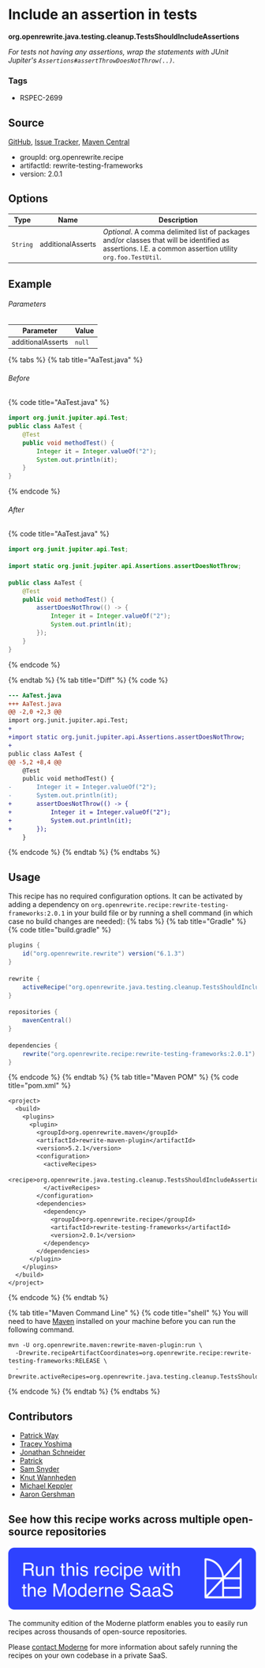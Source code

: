 # Include an assertion in tests

**org.openrewrite.java.testing.cleanup.TestsShouldIncludeAssertions**

_For tests not having any assertions, wrap the statements with JUnit Jupiter's `Assertions#assertThrowDoesNotThrow(..)`._

### Tags

* RSPEC-2699

## Source

[GitHub](https://github.com/openrewrite/rewrite-testing-frameworks/blob/main/src/main/java/org/openrewrite/java/testing/cleanup/TestsShouldIncludeAssertions.java), [Issue Tracker](https://github.com/openrewrite/rewrite-testing-frameworks/issues), [Maven Central](https://central.sonatype.com/artifact/org.openrewrite.recipe/rewrite-testing-frameworks/2.0.1/jar)

* groupId: org.openrewrite.recipe
* artifactId: rewrite-testing-frameworks
* version: 2.0.1

## Options

| Type | Name | Description |
| -- | -- | -- |
| `String` | additionalAsserts | *Optional*. A comma delimited list of packages and/or classes that will be identified as assertions. I.E. a common assertion utility `org.foo.TestUtil`. |

## Example

###### Parameters
| Parameter | Value |
| -- | -- |
|additionalAsserts|`null`|


{% tabs %}
{% tab title="AaTest.java" %}

###### Before
{% code title="AaTest.java" %}
```java
import org.junit.jupiter.api.Test;
public class AaTest {
    @Test
    public void methodTest() {
        Integer it = Integer.valueOf("2");
        System.out.println(it);
    }
}
```
{% endcode %}

###### After
{% code title="AaTest.java" %}
```java
import org.junit.jupiter.api.Test;

import static org.junit.jupiter.api.Assertions.assertDoesNotThrow;

public class AaTest {
    @Test
    public void methodTest() {
        assertDoesNotThrow(() -> {
            Integer it = Integer.valueOf("2");
            System.out.println(it);
        });
    }
}
```
{% endcode %}

{% endtab %}
{% tab title="Diff" %}
{% code %}
```diff
--- AaTest.java
+++ AaTest.java
@@ -2,0 +2,3 @@
import org.junit.jupiter.api.Test;
+
+import static org.junit.jupiter.api.Assertions.assertDoesNotThrow;
+
public class AaTest {
@@ -5,2 +8,4 @@
    @Test
    public void methodTest() {
-       Integer it = Integer.valueOf("2");
-       System.out.println(it);
+       assertDoesNotThrow(() -> {
+           Integer it = Integer.valueOf("2");
+           System.out.println(it);
+       });
    }
```
{% endcode %}
{% endtab %}
{% endtabs %}


## Usage

This recipe has no required configuration options. It can be activated by adding a dependency on `org.openrewrite.recipe:rewrite-testing-frameworks:2.0.1` in your build file or by running a shell command (in which case no build changes are needed): 
{% tabs %}
{% tab title="Gradle" %}
{% code title="build.gradle" %}
```groovy
plugins {
    id("org.openrewrite.rewrite") version("6.1.3")
}

rewrite {
    activeRecipe("org.openrewrite.java.testing.cleanup.TestsShouldIncludeAssertions")
}

repositories {
    mavenCentral()
}

dependencies {
    rewrite("org.openrewrite.recipe:rewrite-testing-frameworks:2.0.1")
}
```
{% endcode %}
{% endtab %}
{% tab title="Maven POM" %}
{% code title="pom.xml" %}
```markup
<project>
  <build>
    <plugins>
      <plugin>
        <groupId>org.openrewrite.maven</groupId>
        <artifactId>rewrite-maven-plugin</artifactId>
        <version>5.2.1</version>
        <configuration>
          <activeRecipes>
            <recipe>org.openrewrite.java.testing.cleanup.TestsShouldIncludeAssertions</recipe>
          </activeRecipes>
        </configuration>
        <dependencies>
          <dependency>
            <groupId>org.openrewrite.recipe</groupId>
            <artifactId>rewrite-testing-frameworks</artifactId>
            <version>2.0.1</version>
          </dependency>
        </dependencies>
      </plugin>
    </plugins>
  </build>
</project>
```
{% endcode %}
{% endtab %}

{% tab title="Maven Command Line" %}
{% code title="shell" %}
You will need to have [Maven](https://maven.apache.org/download.cgi) installed on your machine before you can run the following command.

```shell
mvn -U org.openrewrite.maven:rewrite-maven-plugin:run \
  -Drewrite.recipeArtifactCoordinates=org.openrewrite.recipe:rewrite-testing-frameworks:RELEASE \
  -Drewrite.activeRecipes=org.openrewrite.java.testing.cleanup.TestsShouldIncludeAssertions
```
{% endcode %}
{% endtab %}
{% endtabs %}

## Contributors
* [Patrick Way](pway99@users.noreply.github.com)
* [Tracey Yoshima](tracey.yoshima@gmail.com)
* [Jonathan Schneider](jkschneider@gmail.com)
* [Patrick](patway99@gmail.com)
* [Sam Snyder](sam@moderne.io)
* [Knut Wannheden](knut@moderne.io)
* [Michael Keppler](bananeweizen@gmx.de)
* [Aaron Gershman](aegershman@gmail.com)


## See how this recipe works across multiple open-source repositories

[![Moderne Link Image](/.gitbook/assets/ModerneRecipeButton.png)](https://app.moderne.io/recipes/org.openrewrite.java.testing.cleanup.TestsShouldIncludeAssertions)

The community edition of the Moderne platform enables you to easily run recipes across thousands of open-source repositories.

Please [contact Moderne](https://moderne.io/product) for more information about safely running the recipes on your own codebase in a private SaaS.
